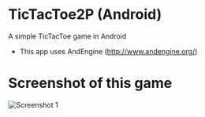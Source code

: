 TicTacToe2P (Android)
===================

A simple TicTacToe game in Android

* This app uses AndEngine (http://www.andengine.org/)


Screenshot of this game
===================

![Screenshot 1]()

